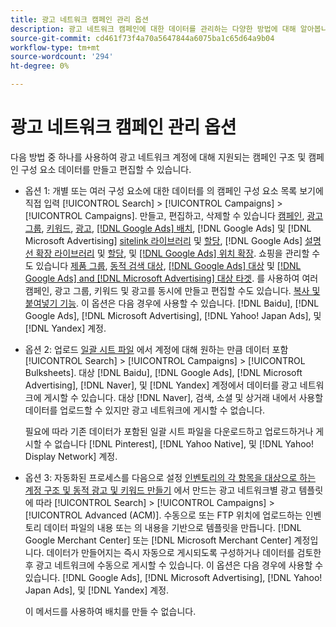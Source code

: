```yaml
---
title: 광고 네트워크 캠페인 관리 옵션
description: 광고 네트워크 캠페인에 대한 데이터를 관리하는 다양한 방법에 대해 알아봅니다.
source-git-commit: cd461f73f4a70a5647844a6075ba1c65d64a9b04
workflow-type: tm+mt
source-wordcount: '294'
ht-degree: 0%

---
```


# 광고 네트워크 캠페인 관리 옵션

다음 방법 중 하나를 사용하여 광고 네트워크 계정에 대해 지원되는 캠페인 구조 및 캠페인 구성 요소 데이터를 만들고 편집할 수 있습니다.

* 옵션 1: 개별 또는 여러 구성 요소에 대한 데이터를 의 캠페인 구성 요소 목록 보기에 직접 입력 [!UICONTROL Search] > [!UICONTROL Campaigns] > [!UICONTROL Campaigns]. 만들고, 편집하고, 삭제할 수 있습니다 [캠페인](/help/search-social-commerce/campaign-management/campaigns/campaign-manage.md), [광고 그룹](/help/search-social-commerce/campaign-management/campaigns/ad-group-manage.md), [키워드](/help/search-social-commerce/campaign-management/campaigns/keyword-manage.md), [광고](/help/search-social-commerce/campaign-management/campaigns/ad-manage.md), [[!DNL Google Ads] 배치](/help/search-social-commerce/campaign-management/campaigns/placement-manage.md), [!DNL Google Ads] 및 [!DNL Microsoft Advertising] [sitelink 라이브러리](/help/search-social-commerce/campaign-management/campaigns/sitelink-extension-manage.md) 및 [할당](/help/search-social-commerce/campaign-management/campaigns/sitelink-extension-associate.md), [!DNL Google Ads] [설명선 확장 라이브러리](/help/search-social-commerce/campaign-management/campaigns/callout-extension-manage.md) 및 [할당](/help/search-social-commerce/campaign-management/campaigns/callout-extension-associate.md), 및 [[!DNL Google Ads] 위치 확장](/help/search-social-commerce/campaign-management/campaigns/location-extension-manage.md). 쇼핑을 관리할 수도 있습니다 [제품 그룹](/help/search-social-commerce/campaign-management/campaigns/product-group-manage.md), [동적 검색 대상](/help/search-social-commerce/campaign-management/campaigns/dynamic-search-target-manage.md), [[!DNL Google Ads] 대상](/help/search-social-commerce/campaign-management/campaigns/audience-about.md) 및 [[!DNL Google Ads] and [!DNL Microsoft Advertising] 대상 타겟](/help/search-social-commerce/campaign-management/campaigns/audience-targets-manage.md). 를 사용하여 여러 캠페인, 광고 그룹, 키워드 및 광고를 동시에 만들고 편집할 수도 있습니다. [복사 및 붙여넣기 기능](/help/search-social-commerce/campaign-management/campaigns/copy-paste.md). 이 옵션은 다음 경우에 사용할 수 있습니다. [!DNL Baidu], [!DNL Google Ads], [!DNL Microsoft Advertising], [!DNL Yahoo! Japan Ads], 및 [!DNL Yandex] 계정.

* 옵션 2: 업로드 [일괄 시트 파일](/help/search-social-commerce/campaign-management/bulksheets/bulksheet-about.md) 에서 계정에 대해 원하는 만큼 데이터 포함 [!UICONTROL Search] > [!UICONTROL Campaigns] > [!UICONTROL Bulksheets]. 대상 [!DNL Baidu], [!DNL Google Ads], [!DNL Microsoft Advertising], [!DNL Naver], 및 [!DNL Yandex] 계정에서 데이터를 광고 네트워크에 게시할 수 있습니다. 대상 [!DNL Naver], 검색, 소셜 및 상거래 내에서 사용할 데이터를 업로드할 수 있지만 광고 네트워크에 게시할 수 없습니다.

   필요에 따라 기존 데이터가 포함된 일괄 시트 파일을 다운로드하고 업로드하거나 게시할 수 없습니다 [!DNL Pinterest], [!DNL Yahoo Native], 및 [!DNL Yahoo! Display Network] 계정.

* 옵션 3: 자동화된 프로세스를 다음으로 설정 [인벤토리의 각 항목을 대상으로 하는 계정 구조 및 동적 광고 및 키워드 만들기](/help/search-social-commerce/campaign-management/inventory-feeds/inventory-feeds-about.md) 에서 만드는 광고 네트워크별 광고 템플릿에 따라 [!UICONTROL Search] > [!UICONTROL Campaigns] > [!UICONTROL  Advanced (ACM)]. 수동으로 또는 FTP 위치에 업로드하는 인벤토리 데이터 파일의 내용 또는 의 내용을 기반으로 템플릿을 만듭니다. [!DNL Google Merchant Center] 또는 [!DNL Microsoft Merchant Center] 계정입니다. 데이터가 만들어지는 즉시 자동으로 게시되도록 구성하거나 데이터를 검토한 후 광고 네트워크에 수동으로 게시할 수 있습니다. 이 옵션은 다음 경우에 사용할 수 있습니다. [!DNL Google Ads], [!DNL Microsoft Advertising], [!DNL Yahoo! Japan Ads], 및 [!DNL Yandex] 계정.

   이 메서드를 사용하여 배치를 만들 수 없습니다.
